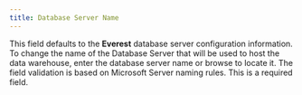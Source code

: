 ```yaml
---
title: Database Server Name
---
```



This field defaults to the **Everest**  database server configuration information. To change the name of the Database  Server that will be used to host the data warehouse, enter the database  server name or browse to locate it. The field validation is based on Microsoft  Server naming rules. This is a required field.
